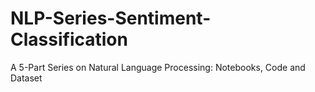 # NLP-Series-Sentiment-Classification
A 5-Part Series on Natural Language Processing: Notebooks, Code and Dataset
